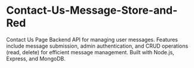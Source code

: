 # Contact-Us-Message-Store-and-Red
Contact Us Page Backend API for managing user messages. Features include message submission, admin authentication, and CRUD operations (read, delete) for efficient message management. Built with Node.js, Express, and MongoDB.
